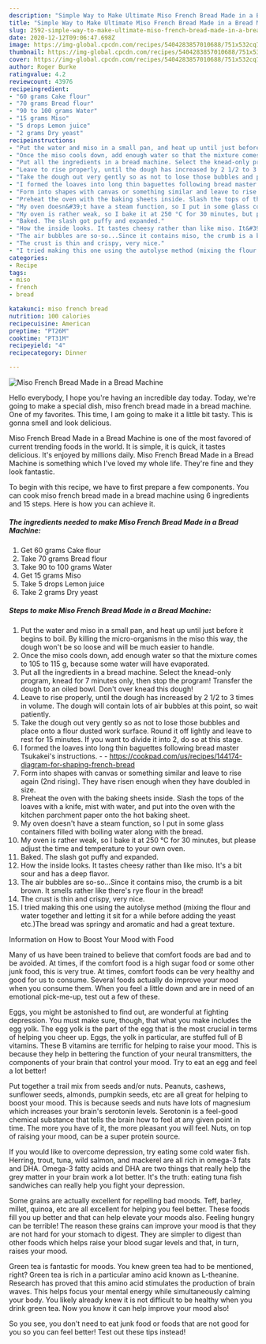 ```yaml
---
description: "Simple Way to Make Ultimate Miso French Bread Made in a Bread Machine"
title: "Simple Way to Make Ultimate Miso French Bread Made in a Bread Machine"
slug: 2592-simple-way-to-make-ultimate-miso-french-bread-made-in-a-bread-machine
date: 2020-12-12T09:06:47.698Z
image: https://img-global.cpcdn.com/recipes/5404283857010688/751x532cq70/miso-french-bread-made-in-a-bread-machine-recipe-main-photo.jpg
thumbnail: https://img-global.cpcdn.com/recipes/5404283857010688/751x532cq70/miso-french-bread-made-in-a-bread-machine-recipe-main-photo.jpg
cover: https://img-global.cpcdn.com/recipes/5404283857010688/751x532cq70/miso-french-bread-made-in-a-bread-machine-recipe-main-photo.jpg
author: Roger Burke
ratingvalue: 4.2
reviewcount: 43976
recipeingredient:
- "60 grams Cake flour"
- "70 grams Bread flour"
- "90 to 100 grams Water"
- "15 grams Miso"
- "5 drops Lemon juice"
- "2 grams Dry yeast"
recipeinstructions:
- "Put the water and miso in a small pan, and heat up until just before it begins to boil. By killing the micro-organisms in the miso this way, the dough won&#39;t be so loose and will be much easier to handle."
- "Once the miso cools down, add enough water so that the mixture comes to 105 to 115 g, because some water will have evaporated."
- "Put all the ingredients in a bread machine. Select the knead-only program, knead for 7 minutes only, then stop the program! Transfer the dough to an oiled bowl. Don&#39;t over knead this dough!"
- "Leave to rise properly, until the dough has increased by 2 1/2 to 3 times in volume. The dough will contain lots of air bubbles at this point, so wait patiently."
- "Take the dough out very gently so as not to lose those bubbles and place onto a flour dusted work surface. Round it off lightly and leave to rest for 15 minutes. If you want to divide it into 2, do so at this stage."
- "I formed the loaves into long thin baguettes following bread master Tsukakei&#39;s instructions.  https://cookpad.com/us/recipes/144174-diagram-for-shaping-french-bread"
- "Form into shapes with canvas or something similar and leave to rise again (2nd rising). They have risen enough when they have doubled in size."
- "Preheat the oven with the baking sheets inside. Slash the tops of the loaves with a knife, mist with water, and put into the oven with the kitchen parchment paper onto the hot baking sheet."
- "My oven doesn&#39;t have a steam function, so I put in some glass containers filled with boiling water along with the bread."
- "My oven is rather weak, so I bake it at 250 °C for 30 minutes, but please adjust the time and temperature to your own oven."
- "Baked. The slash got puffy and expanded."
- "How the inside looks. It tastes cheesy rather than like miso. It&#39;s a bit sour and has a deep flavor."
- "The air bubbles are so-so...Since it contains miso, the crumb is a bit brown. It smells rather like there&#39;s rye flour in the bread!"
- "The crust is thin and crispy, very nice."
- "I tried making this one using the autolyse method (mixing the flour and water together and letting it sit for a while before adding the yeast etc.)The bread was springy and aromatic and had a great texture."
categories:
- Recipe
tags:
- miso
- french
- bread

katakunci: miso french bread 
nutrition: 100 calories
recipecuisine: American
preptime: "PT26M"
cooktime: "PT31M"
recipeyield: "4"
recipecategory: Dinner

---
```



![Miso French Bread Made in a Bread Machine](https://img-global.cpcdn.com/recipes/5404283857010688/751x532cq70/miso-french-bread-made-in-a-bread-machine-recipe-main-photo.jpg)

Hello everybody, I hope you're having an incredible day today. Today, we're going to make a special dish, miso french bread made in a bread machine. One of my favorites. This time, I am going to make it a little bit tasty. This is gonna smell and look delicious.

Miso French Bread Made in a Bread Machine is one of the most favored of current trending foods in the world. It is simple, it is quick, it tastes delicious. It's enjoyed by millions daily. Miso French Bread Made in a Bread Machine is something which I've loved my whole life. They're fine and they look fantastic.




To begin with this recipe, we have to first prepare a few components. You can cook miso french bread made in a bread machine using 6 ingredients and 15 steps. Here is how you can achieve it.

<!--inarticleads1-->

##### The ingredients needed to make Miso French Bread Made in a Bread Machine:

1. Get 60 grams Cake flour
1. Take 70 grams Bread flour
1. Take 90 to 100 grams Water
1. Get 15 grams Miso
1. Take 5 drops Lemon juice
1. Take 2 grams Dry yeast




<!--inarticleads2-->

##### Steps to make Miso French Bread Made in a Bread Machine:

1. Put the water and miso in a small pan, and heat up until just before it begins to boil. By killing the micro-organisms in the miso this way, the dough won&#39;t be so loose and will be much easier to handle.
1. Once the miso cools down, add enough water so that the mixture comes to 105 to 115 g, because some water will have evaporated.
1. Put all the ingredients in a bread machine. Select the knead-only program, knead for 7 minutes only, then stop the program! Transfer the dough to an oiled bowl. Don&#39;t over knead this dough!
1. Leave to rise properly, until the dough has increased by 2 1/2 to 3 times in volume. The dough will contain lots of air bubbles at this point, so wait patiently.
1. Take the dough out very gently so as not to lose those bubbles and place onto a flour dusted work surface. Round it off lightly and leave to rest for 15 minutes. If you want to divide it into 2, do so at this stage.
1. I formed the loaves into long thin baguettes following bread master Tsukakei&#39;s instructions. -  - https://cookpad.com/us/recipes/144174-diagram-for-shaping-french-bread
1. Form into shapes with canvas or something similar and leave to rise again (2nd rising). They have risen enough when they have doubled in size.
1. Preheat the oven with the baking sheets inside. Slash the tops of the loaves with a knife, mist with water, and put into the oven with the kitchen parchment paper onto the hot baking sheet.
1. My oven doesn&#39;t have a steam function, so I put in some glass containers filled with boiling water along with the bread.
1. My oven is rather weak, so I bake it at 250 °C for 30 minutes, but please adjust the time and temperature to your own oven.
1. Baked. The slash got puffy and expanded.
1. How the inside looks. It tastes cheesy rather than like miso. It&#39;s a bit sour and has a deep flavor.
1. The air bubbles are so-so...Since it contains miso, the crumb is a bit brown. It smells rather like there&#39;s rye flour in the bread!
1. The crust is thin and crispy, very nice.
1. I tried making this one using the autolyse method (mixing the flour and water together and letting it sit for a while before adding the yeast etc.)The bread was springy and aromatic and had a great texture.




Information on How to Boost Your Mood with Food


Many of us have been trained to believe that comfort foods are bad and to be avoided. At times, if the comfort food is a high sugar food or some other junk food, this is very true. At times, comfort foods can be very healthy and good for us to consume. Several foods actually do improve your mood when you consume them. When you feel a little down and are in need of an emotional pick-me-up, test out a few of these.

Eggs, you might be astonished to find out, are wonderful at fighting depression. You must make sure, though, that what you make includes the egg yolk. The egg yolk is the part of the egg that is the most crucial in terms of helping you cheer up. Eggs, the yolk in particular, are stuffed full of B vitamins. These B vitamins are terrific for helping to raise your mood. This is because they help in bettering the function of your neural transmitters, the components of your brain that control your mood. Try to eat an egg and feel a lot better!

Put together a trail mix from seeds and/or nuts. Peanuts, cashews, sunflower seeds, almonds, pumpkin seeds, etc are all great for helping to boost your mood. This is because seeds and nuts have lots of magnesium which increases your brain's serotonin levels. Serotonin is a feel-good chemical substance that tells the brain how to feel at any given point in time. The more you have of it, the more pleasant you will feel. Nuts, on top of raising your mood, can be a super protein source.

If you would like to overcome depression, try eating some cold water fish. Herring, trout, tuna, wild salmon, and mackerel are all rich in omega-3 fats and DHA. Omega-3 fatty acids and DHA are two things that really help the grey matter in your brain work a lot better. It's the truth: eating tuna fish sandwiches can really help you fight your depression. 

Some grains are actually excellent for repelling bad moods. Teff, barley, millet, quinoa, etc are all excellent for helping you feel better. These foods fill you up better and that can help elevate your moods also. Feeling hungry can be terrible! The reason these grains can improve your mood is that they are not hard for your stomach to digest. They are simpler to digest than other foods which helps raise your blood sugar levels and that, in turn, raises your mood.

Green tea is fantastic for moods. You knew green tea had to be mentioned, right? Green tea is rich in a particular amino acid known as L-theanine. Research has proved that this amino acid stimulates the production of brain waves. This helps focus your mental energy while simultaneously calming your body. You likely already knew it is not difficult to be healthy when you drink green tea. Now you know it can help improve your mood also!

So you see, you don't need to eat junk food or foods that are not good for you so you can feel better! Test out  these tips  instead!

